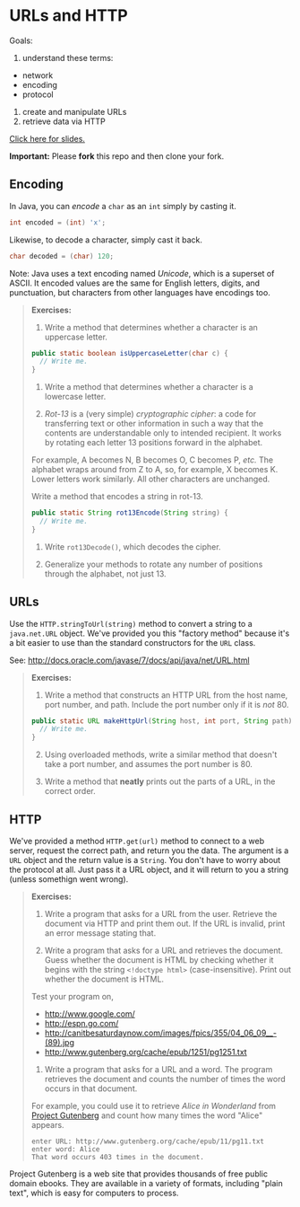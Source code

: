 # URLs and HTTP

Goals:

1. understand these terms:
  - network
  - encoding
  - protocol
1. create and manipulate URLs
1. retrieve data via HTTP

[Click here for slides.](https://docs.google.com/a/c4q.nyc/presentation/d/12S0rxujSdbRiYtdWjB2wdC4aRHfsuIqidgykSlw0s2g)

**Important:** Please **fork** this repo and then clone your fork.

## Encoding

In Java, you can _encode_ a `char` as an `int` simply by casting it.

```java
int encoded = (int) 'x';
```

Likewise, to decode a character, simply cast it back.

```java
char decoded = (char) 120;
```

Note: Java uses a text encoding named _Unicode_, which is a superset of ASCII.  It encoded values are the same for English letters, digits, and punctuation, but characters from other languages have encodings too.

> **Exercises:**
> 
> 1. Write a method that determines whether a character is an uppercase letter.
> 
>  ```java
> public static boolean isUppercaseLetter(char c) {
>    // Write me.
> }
> ```
> 
> 1. Write a method that determines whether a character is a lowercase letter.
>
> 1. _Rot-13_ is a (very simple) _cryptographic cipher_: a code for transferring text or other information in such a way that the contents are understandable only to intended recipient.  It works by rotating each letter 13 positions forward in the alphabet.
> 
>  For example, A becomes N, B becomes O, C becomes P, _etc._  The alphabet wraps around from Z to A, so, for example, X becomes K.  Lower letters work similarly.  All other characters are unchanged.
> 
>  Write a method that encodes a string in rot-13. 
> 
>  ```java
>  public static String rot13Encode(String string) {
>    // Write me.
>  }
>  ```
>
> 1. Write `rot13Decode()`, which decodes the cipher.
> 
> 1. Generalize your methods to rotate any number of positions through the alphabet, not just 13.


## URLs

Use the `HTTP.stringToUrl(string)` method to convert a string to a `java.net.URL` object.  We've provided you this "factory method" because it's a bit easier to use than the standard constructors for the `URL` class.

See: http://docs.oracle.com/javase/7/docs/api/java/net/URL.html

> **Exercises:**
> 
> 1. Write a method that constructs an HTTP URL from the host name, port number, and path.  Include the port number only if it is _not_ 80.
> 
>  ```java
>  public static URL makeHttpUrl(String host, int port, String path) {
>    // Write me.
>  }
>  ```
> 
> 2. Using overloaded methods, write a similar method that doesn't take a port number, and assumes the port number is 80.
> 
> 3. Write a method that **neatly** prints out the parts of a URL, in the correct order.


## HTTP

We've provided a method `HTTP.get(url)` method to connect to a web server, request the correct path, and return you the data.  The argument is a `URL` object and the return value is a `String`.  You don't have to worry about the protocol at all.  Just pass it a URL object, and it will return to you a string (unless somethign went wrong).

> **Exercises:**
> 
> 1. Write a program that asks for a URL from the user.  Retrieve the document via HTTP and print them out.  If the URL is invalid, print an error message stating that.
> 
> 1. Write a program that asks for a URL and retrieves the document.  Guess whether the document is HTML by checking whether it begins with the string `<!doctype html>` (case-insensitive).  Print out whether the document is HTML.
> 
>  Test your program on,
>  - http://www.google.com/
>  - http://espn.go.com/
>  - http://canitbesaturdaynow.com/images/fpics/355/04_06_09__-(89).jpg
>  - http://www.gutenberg.org/cache/epub/1251/pg1251.txt
> 
> 1. Write a program that asks for a URL and a word.  The program retrieves the document and counts the number of times the word occurs in that document.
> 
>  For example, you could use it to retrieve _Alice in Wonderland_ from [Project Gutenberg](http://www.gutenberg.org/) and count how many times the word "Alice" appears.
> 
>  ```
>  enter URL: http://www.gutenberg.org/cache/epub/11/pg11.txt
>  enter word: Alice
>  That word occurs 403 times in the document.
>  ```

Project Gutenberg is a web site that provides thousands of free public domain ebooks.  They are available in a variety of formats, including "plain text", which is easy for computers to process.


